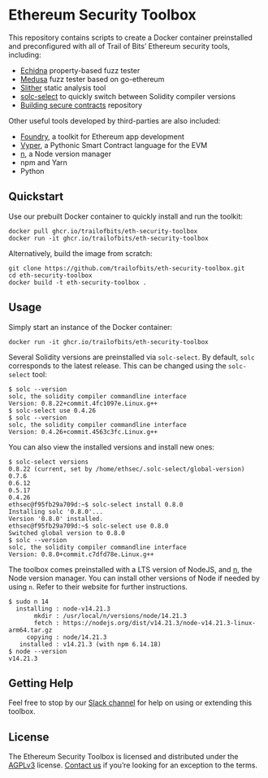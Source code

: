 # Ethereum Security Toolbox

This repository contains scripts to create a Docker container preinstalled and
preconfigured with all of Trail of Bits’ Ethereum security tools, including:

* [Echidna](https://github.com/crytic/echidna) property-based fuzz tester
* [Medusa](https://github.com/crytic/medusa) fuzz tester based on go-ethereum
* [Slither](https://github.com/crytic/slither) static analysis tool
* [solc-select](https://github.com/crytic/solc-select) to quickly switch between Solidity compiler versions
* [Building secure contracts](https://github.com/crytic/building-secure-contracts) repository

Other useful tools developed by third-parties are also included:

* [Foundry](https://github.com/foundry-rs/foundry), a toolkit for Ethereum app development
* [Vyper](https://github.com/vyperlang/vyper), a Pythonic Smart Contract language for the EVM
* [n](https://github.com/tj/n), a Node version manager
* npm and Yarn
* Python

## Quickstart

Use our prebuilt Docker container to quickly install and run the toolkit:

```shell
docker pull ghcr.io/trailofbits/eth-security-toolbox
docker run -it ghcr.io/trailofbits/eth-security-toolbox
```

Alternatively, build the image from scratch:

```shell
git clone https://github.com/trailofbits/eth-security-toolbox.git
cd eth-security-toolbox
docker build -t eth-security-toolbox .
```

## Usage

Simply start an instance of the Docker container:

```shell
docker run -it ghcr.io/trailofbits/eth-security-toolbox
```

Several Solidity versions are preinstalled via `solc-select`. By default, `solc`
corresponds to the latest release. This can be changed using the `solc-select`
tool:

```shell
$ solc --version
solc, the solidity compiler commandline interface
Version: 0.8.22+commit.4fc1097e.Linux.g++
$ solc-select use 0.4.26
$ solc --version
solc, the solidity compiler commandline interface
Version: 0.4.26+commit.4563c3fc.Linux.g++
```

You can also view the installed versions and install new ones:

```shell
$ solc-select versions
0.8.22 (current, set by /home/ethsec/.solc-select/global-version)
0.7.6
0.6.12
0.5.17
0.4.26
ethsec@f95fb29a709d:~$ solc-select install 0.8.0
Installing solc '0.8.0'...
Version '0.8.0' installed.
ethsec@f95fb29a709d:~$ solc-select use 0.8.0
Switched global version to 0.8.0
$ solc --version
solc, the solidity compiler commandline interface
Version: 0.8.0+commit.c7dfd78e.Linux.g++
```

The toolbox comes preinstalled with a LTS version of NodeJS, and
[n](https://github.com/tj/n), the Node version manager. You can install other
versions of Node if needed by using `n`. Refer to their website for further
instructions.

```shell
$ sudo n 14
  installing : node-v14.21.3
       mkdir : /usr/local/n/versions/node/14.21.3
       fetch : https://nodejs.org/dist/v14.21.3/node-v14.21.3-linux-arm64.tar.gz
     copying : node/14.21.3
   installed : v14.21.3 (with npm 6.14.18)
$ node --version
v14.21.3
```

## Getting Help

Feel free to stop by our [Slack channel](https://slack.empirehacking.nyc/) for
help on using or extending this toolbox.

## License

The Ethereum Security Toolbox is licensed and distributed under the
[AGPLv3](LICENSE) license. [Contact us](mailto:opensource@trailofbits.com) if
you’re looking for an exception to the terms.
